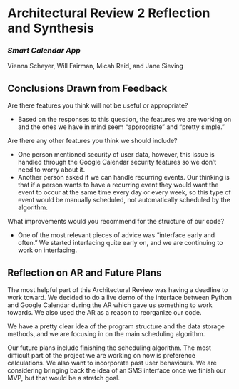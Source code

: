 # Architectural Review 2 Reflection and Synthesis
### *Smart Calendar App*
Vienna Scheyer, Will Fairman, Micah Reid, and Jane Sieving

## Conclusions Drawn from Feedback

Are there features you think will not be useful or appropriate?
* Based on the responses to this question, the features we are working on and the ones we have in mind seem “appropriate” and “pretty simple.”

Are there any other features you think we should include?
* One person mentioned security of user data, however, this issue is handled through the Google Calendar security features so we don’t need to worry about it.
* Another person asked if we can handle recurring events. Our thinking is that if a person wants to have a recurring event they would want the event to occur at the same time every day or every week, so this type of event would be manually scheduled, not automatically scheduled by the algorithm.

What improvements would you recommend for the structure of our code?
 * One of the most relevant pieces of advice was “interface early and often.” We started interfacing quite early on, and we are continuing to work on interfacing.


## Reflection on AR and Future Plans

The most helpful part of this Architectural Review was having a deadline to work toward. We decided to do a live demo of the interface between Python and Google Calendar during the AR which gave us something to work towards. We also used the AR as a reason to reorganize our code.

We have a pretty clear idea of the program structure and the data storage methods, and we are focusing in on the main scheduling algorithm.

Our future plans include finishing the scheduling algorithm. The most difficult part of the project we are working on now is preference calculations. We also want to incorporate past user behaviours. We are considering bringing back the idea of an SMS interface once we finish our MVP, but that would be a stretch goal.
